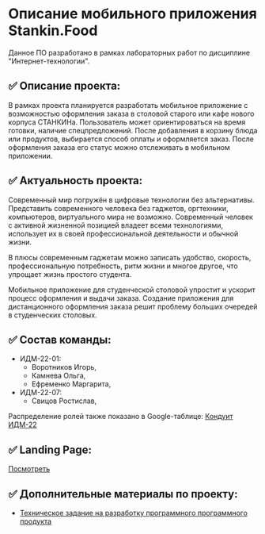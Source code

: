 # Описание мобильного приложения Stankin.Food

Данное ПО разработано в рамках лабораторных работ по дисциплине "Интернет-технологии".

## ✅ Описание проекта:

В рамках проекта планируется разработать мобильное приложение с возможностью оформления заказа в столовой старого или кафе нового корпуса СТАНКИНа. Пользователь может ориентироваться на время готовки, наличие спецпредложений. После добавления в корзину блюда или продуктов, выбирается способ оплаты и оформляется заказ. После оформления заказа его статус можно отслеживать в мобильном приложении.

## ✅ Актуальность проекта:

Современный мир погружён в цифровые технологии без альтернативы. Представить современного человека без гаджетов, оргтехники, компьютеров, виртуального мира не возможно. Современный человек с активной жизненной позицией владеет всеми технологиями, использует их в своей профессиональной деятельности и обычной жизни.

В плюсы современным гаджетам можно записать удобство, скорость, профессиональную потребность, ритм жизни и многое другое, что упрощает жизнь простого студента.

Мобильное приложение для студенческой столовой упростит и ускорит процесс оформления и выдачи заказа. Создание приложения для дистанционного оформления заказа решит проблему больших очередей в студенческих столовых.

## ✅ Состав команды:

+ ИДМ-22-01:
   * Воротников Игорь,
   * Камнева Ольга,
   * Ефременко Маргарита,
+ ИДМ-22-07:
   * Свицов Ростислав,



Распределение ролей также показано в Google-таблице:
[Кондуит ИДМ-22](https://docs.google.com/spreadsheets/d/1ypxgDUpNsaAK5PH90dTfGKdtDnWaeEDWfupEbDokN6A/edit?usp=sharing)

## ✅ Landing Page: 
[Посмотреть](https://kamneva.github.io/StankinFood/)

## ✅ Дополнительные материалы по проекту:
* [Техническое задание на разработку программного программного продукта](https://github.com/)

